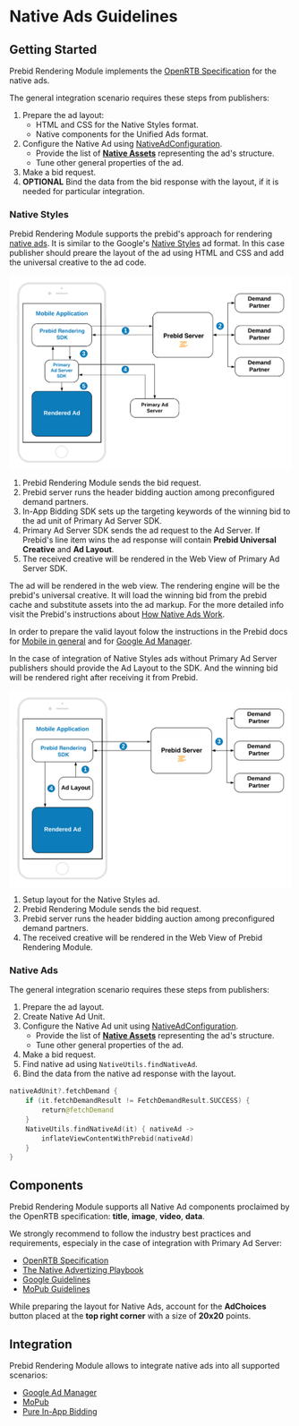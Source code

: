 # Native Ads Guidelines


## Getting Started

Prebid Rendering Module implements the [OpenRTB Specification](https://www.iab.com/wp-content/uploads/2018/03/OpenRTB-Native-Ads-Specification-Final-1.2.pdf) for the native ads.

The general integration scenario requires these steps from publishers:

1. Prepare the ad layout:
    * HTML and CSS for the Native Styles format.
    * Native components for the Unified Ads format.
1. Configure the Native Ad using [NativeAdConfiguration](native/android-native-ad-configuration.md).
    * Provide the list of **[Native Assets](#components)** representing the ad's structure.
    * Tune other general properties of the ad.
1. Make a bid request.
1. **OPTIONAL** Bind the data from the bid response with the layout, if it is needed for particular integration.

### Native Styles

Prebid Rendering Module supports the prebid's approach for rendering [native ads](https://docs.prebid.org/prebid-mobile/pbm-api/ios/pbm-nativeadunit-ios.html). It is similar to the Google's [Native Styles](android-in-app-bidding-native-guidelines-info.md) ad format. In this case publisher should preare the layout of the ad using HTML and CSS and add the universal creative to the ad code.

<img src="res/Native-Styles-Primary-Ad-Server.png" alt="Pipeline Screenshot" align="center">

1. Prebid Rendering Module sends the bid request.
2. Prebid server runs the header bidding auction among preconfigured demand partners.
3. In-App Bidding SDK sets up the targeting keywords of the winning bid to the ad unit of Primary Ad Server SDK.
4. Primary Ad Server SDK sends the ad request to the Ad Server. If Prebid's line item wins the ad response will contain **Prebid Universal Creative** and **Ad Layout**.
5. The received creative will be rendered in the Web View of Primary Ad Server SDK.

The ad will be rendered in the web view. The rendering engine will be the prebid's universal creative. It will load the winning bid from the prebid cache and substitute assets into the ad markup. For the more detailed info visit the Prebid's instructions about [How Native Ads Work](https://docs.prebid.org/dev-docs/show-native-ads.html#how-native-ads-work).

In order to prepare the valid layout folow the instructions in the Prebid docs for [Mobile in general](https://docs.prebid.org/prebid-mobile/adops-native-setup.html) and for [Google Ad Manager](https://docs.prebid.org/adops/setting-up-prebid-native-in-dfp.html). 

In the case of integration of Native Styles ads without Primary Ad Server publishers should provide the Ad Layout to the SDK. And the winning bid will be rendered right after receiving it from Prebid.

<img src="res/Native-Styles-Prebid.png" alt="Pipeline Screenshot" align="center">


1. Setup layout for the Native Styles ad.
2. Prebid Rendering Module sends the bid request.
3. Prebid server runs the header bidding auction among preconfigured demand partners.
3. The received creative will be rendered in the Web View of Prebid Rendering Module.

### Native Ads

The general integration scenario requires these steps from publishers:

1. Prepare the ad layout.
2. Create Native Ad Unit.
3. Configure the Native Ad unit using [NativeAdConfiguration](native/android-native-ad-configuration.md).
    * Provide the list of **[Native Assets](#components)** representing the ad's structure.
    * Tune other general properties of the ad.
4. Make a bid request.
6. Find native ad using `NativeUtils.findNativeAd`.
7. Bind the data from the native ad response with the layout.

``` kotlin
nativeAdUnit?.fetchDemand {
    if (it.fetchDemandResult != FetchDemandResult.SUCCESS) {
        return@fetchDemand
    }
    NativeUtils.findNativeAd(it) { nativeAd ->
        inflateViewContentWithPrebid(nativeAd)
    }
}
```

## Components

Prebid Rendering Module supports all Native Ad components proclaimed by the OpenRTB specification: **title**, **image**, **video**, **data**.

We strongly recommend to follow the industry best practices and requirements, especialy in the case of integration with Primary Ad Server:

* [OpenRTB Specification](https://www.iab.com/wp-content/uploads/2018/03/OpenRTB-Native-Ads-Specification-Final-1.2.pdf)
* [The Native Advertizing Playbook](https://www.iab.com/wp-content/uploads/2015/06/IAB-Native-Advertising-Playbook2.pdf)
* [Google Guidelines](https://support.google.com/admanager/answer/6075370)
* [MoPub Guidelines](https://developers.mopub.com/publishers/best-practices/native-ads/)

While preparing the layout for Native Ads, account for the **AdChoices** button placed at the **top right corner** with a size of **20x20** points.

## Integration 

Prebid Rendering Module allows to integrate native ads into all supported scenarios:

* [Google Ad Manager](integration-gam/android-in-app-bidding-gam-native-integration.md)
* [MoPub](integration-mopub/android-in-app-bidding-mopub-native-integration.md)
* [Pure In-App Bidding](integration-prebid/android-in-app-bidding-prebid-native-integration.md)
 
